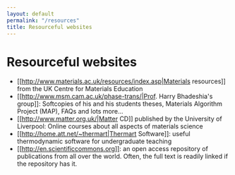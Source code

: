 ```yaml
---
layout: default
permalink: "/resources"
title: Resourceful websites
---
```

# Resourceful websites 

  * [[http://www.materials.ac.uk/resources/index.asp|Materials resources]] from the UK Centre for Materials Education
  * [[http://www.msm.cam.ac.uk/phase-trans/|Prof. Harry Bhadeshia's group]]: Softcopies of his and his students theses, Materials Algorithm Project (MAP), FAQs and lots more...
  * [[http://www.matter.org.uk/|Matter CD]] published by the University of Liverpool: Online courses about all aspects of materials science
  * [[http://home.att.net/~thermart|Thermart Software]]: useful thermodynamic software for undergraduate teaching
  * [[http://en.scientificcommons.org]]: an open access repository of publications from all over the world. Often, the full text is readily linked if the repository has it.
